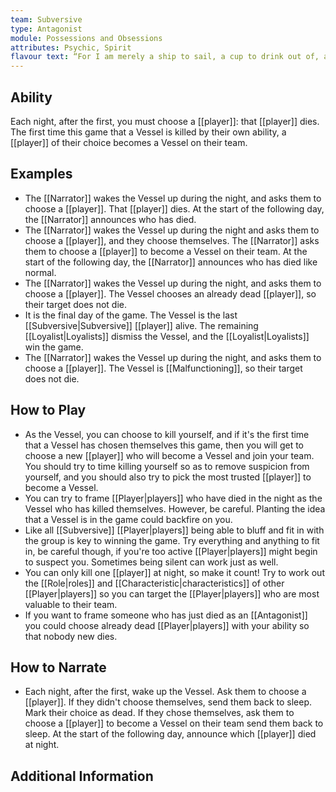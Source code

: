 ```yaml
---
team: Subversive
type: Antagonist
module: Possessions and Obsessions
attributes: Psychic, Spirit
flavour text: “For I am merely a ship to sail, a cup to drink out of, a vessel for a higher power.”
---
```

## Ability
Each night, after the first, you must choose a [[player]]: that [[player]] dies. The first time this game that a Vessel is killed by their own ability, a [[player]] of their choice becomes a Vessel on their team.

## Examples
- The [[Narrator]] wakes the Vessel up during the night, and asks them to choose a [[player]]. That [[player]] dies. At the start of the following day, the [[Narrator]] announces who has died.
- The [[Narrator]] wakes the Vessel up during the night and asks them to choose a [[player]], and they choose themselves.  The [[Narrator]] asks them to choose a [[player]] to become a Vessel on their team. At the start of the following day, the [[Narrator]] announces who has died like normal.
- The [[Narrator]] wakes the Vessel up during the night, and asks them to choose a [[player]]. The Vessel chooses an already dead [[player]], so their target does not die.
- It is the final day of the game. The Vessel is the last [[Subversive|Subversive]] [[player]] alive. The remaining [[Loyalist|Loyalists]] dismiss the Vessel, and the [[Loyalist|Loyalists]] win the game.
- The [[Narrator]] wakes the Vessel up during the night, and asks them to choose a [[player]]. The Vessel is [[Malfunctioning]], so their target does not die.

## How to Play
- As the Vessel, you can choose to kill yourself, and if it's the first time that a Vessel has chosen themselves this game, then you will get to choose a new [[player]] who will become a Vessel and join your team. You should try to time killing yourself so as to remove suspicion from yourself, and you should also try to pick the most trusted [[player]] to become a Vessel.
- You can try to frame [[Player|players]] who have died in the night as the Vessel who has killed themselves. However, be careful. Planting the idea that a Vessel is in the game could backfire on you.
- Like all [[Subversive]] [[Player|players]] being able to bluff and fit in with the group is key to winning the game. Try everything and anything to fit in, be careful though, if you're too active [[Player|players]] might begin to suspect you. Sometimes being silent can work just as well.
- You can only kill one [[player]] at night, so make it count! Try to work out the [[Role|roles]] and [[Characteristic|characteristics]] of other [[Player|players]] so you can target the [[Player|players]] who are most valuable to their team.
- If you want to frame someone who has just died as an [[Antagonist]] you could choose already dead [[Player|players]] with your ability so that nobody new dies.

## How to Narrate
- Each night, after the first, wake up the Vessel. Ask them to choose a [[player]]. If they didn't choose themselves, send them back to sleep. Mark their choice as dead. If they chose themselves, ask them to choose a [[player]] to become a Vessel on their team send them back to sleep. At the start of the following day, announce which [[player]] died at night.

## Additional Information
